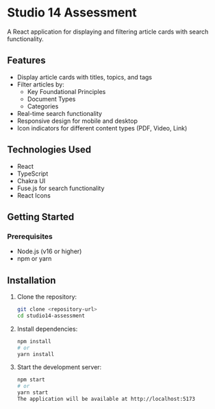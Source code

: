 # Studio 14 Assessment

A React application for displaying and filtering article cards with search functionality.

## Features

- Display article cards with titles, topics, and tags
- Filter articles by:
  - Key Foundational Principles
  - Document Types
  - Categories
- Real-time search functionality
- Responsive design for mobile and desktop
- Icon indicators for different content types (PDF, Video, Link)

## Technologies Used

- React
- TypeScript
- Chakra UI
- Fuse.js for search functionality
- React Icons

## Getting Started

### Prerequisites

- Node.js (v16 or higher)
- npm or yarn

## Installation

1. Clone the repository:

   ```bash
   git clone <repository-url>
   cd studio14-assessment
   ```

2. Install dependencies:

   ```bash
   npm install
   # or
   yarn install
   ```

3. Start the development server:
   ```bash
   npm start
   # or
   yarn start
   The application will be available at http://localhost:5173
   ```
